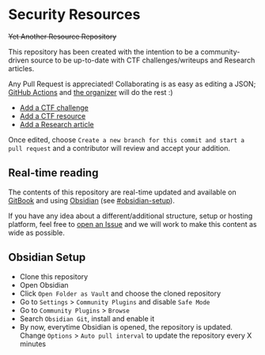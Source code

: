 # Security Resources

~~Yet Another Resource Repository~~

This repository has been created with the intention to be a community-driven source to be up-to-date with CTF challenges/writeups and Research articles.

Any Pull Request is appreciated! Collaborating is as easy as editing a JSON; [GitHub Actions](https://github.com/features/actions) and [the organizer](organizer/gen.py) will do the rest :)

* [Add a CTF challenge](https://github.com/jorgectf/Security-Resources/edit/main/data/ctf/challenges/EDIT_ME.json)
* [Add a CTF resource](https://github.com/jorgectf/Security-Resources/edit/main/data/ctf/resources/EDIT_ME.json)
* [Add a Research article](https://github.com/jorgectf/Security-Resources/edit/main/data/research/articles/EDIT_ME.json)

Once edited, choose `Create a new branch for this commit and start a pull request` and a contributor will review and accept your addition.

## Real-time reading

The contents of this repository are real-time updated and available on [GitBook](https://jorgectf.gitbook.io/security-resources/) and using [Obsidian](https://obsidian.md/) (see [#obsidian-setup](#obsidian-setup)). 

If you have any idea about a different/additional structure, setup or hosting platform, feel free to [open an Issue](https://github.com/jorgectf/Security-Resources/issues/new) and we will work to make this content as wide as possible.

## Obsidian Setup

* Clone this repository
* Open Obsidian
* Click `Open Folder as Vault` and choose the cloned repository
* Go to `Settings` > `Community Plugins` and disable `Safe Mode`
* Go to `Community Plugins` > `Browse`
* Search `Obsidian Git`, install and enable it
* By now, everytime Obsidian is opened, the repository is updated. Change `Options` > `Auto pull interval` to update the repository every X minutes